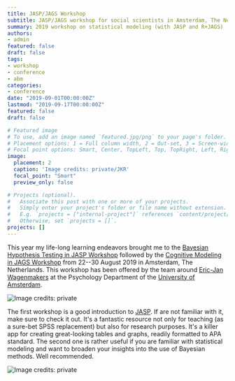 ```yaml
---
title: JASP/JAGS Workshop
subtitle: JASP/JAGS workshop for social scientists in Amsterdam, The Netherlands (22--30 Aug 2019)
summary: 2019 workshop on statistical modeling (with JASP and R+JAGS)
authors:
- admin
featured: false
draft: false
tags:
- workshop
- conference
- abm
categories:
- conference
date: "2019-09-01T00:00:00Z"
lastmod: "2019-09-17T00:00:00Z"
featured: false
draft: false

# Featured image
# To use, add an image named `featured.jpg/png` to your page's folder.
# Placement options: 1 = Full column width, 2 = Out-set, 3 = Screen-width
# Focal point options: Smart, Center, TopLeft, Top, TopRight, Left, Right, BottomLeft, Bottom, BottomRight
image:
  placement: 2
  caption: 'Image credits: private/JKR'
  focal_point: "Smart"
  preview_only: false

# Projects (optional).
#   Associate this post with one or more of your projects.
#   Simply enter your project's folder or file name without extension.
#   E.g. `projects = ["internal-project"]` references `content/project/deep-learning/index.md`.
#   Otherwise, set `projects = []`.
projects: []
---
```

This year my life-long learning endeavors brought me to the [Bayesian Hypothesis Testing in JASP Workshop](https://jasp-stats.org/workshop/) followed by the [Cognitive Modeling in JAGS Workshop](https://jasp-stats.org/jags-workshop/) from 22--30 August 2019 in Amsterdam, The Netherlands. This workshop has been offered by the team around [Eric-Jan Wagenmakers](http://www.ejwagenmakers.com/) at the Psychology Department of the [University of Amsterdam](https://www.google.com/maps/place/University+of+Amsterdam+%E2%80%93+Department+of+Psychology/@52.3637254,4.9105367,17z/data=!3m1!4b1!4m5!3m4!1s0x47c609975f6d9e49:0xedd3bbc02e7b98ed!8m2!3d52.3637254!4d4.9127254).

![Image credits: private](/img/Amsterdam_1.jpg)


The first workshop is a good introduction to [JASP](https://jasp-stats.org/). If are not familiar with it, make sure to check it out. It's a fantastic resource not only for teaching (as a sure-bet SPSS replacement) but also for research purposes. It's a killer app for creating great-looking tables and graphs, readily formatted to APA standard. The second one is rather useful if you are familiar with statistical modeling and want to broaden your insights into the use of Bayesian methods. Well recommended.

![Image credits: private](/img/Amsterdam_2.jpg)

